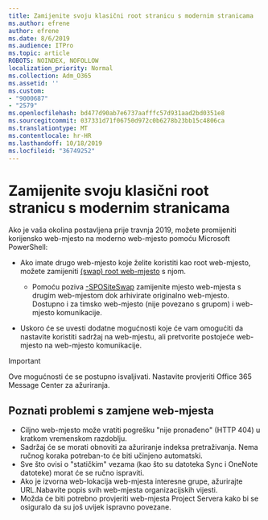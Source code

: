 ```yaml
---
title: Zamijenite svoju klasični root stranicu s modernim stranicama
ms.author: efrene
author: efrene
ms.date: 8/6/2019
ms.audience: ITPro
ms.topic: article
ROBOTS: NOINDEX, NOFOLLOW
localization_priority: Normal
ms.collection: Adm_O365
ms.assetid: ''
ms.custom:
- "9000687"
- "2579"
ms.openlocfilehash: bd477d90ab7e6737aafffc57d931aad2bd0351e8
ms.sourcegitcommit: 037331d71f06750d972c0b6278b23bb15c4806ca
ms.translationtype: MT
ms.contentlocale: hr-HR
ms.lasthandoff: 10/18/2019
ms.locfileid: "36749252"
---
```

# <a name="swap-your-classic-root-site-with-a-modern-site"></a>Zamijenite svoju klasični root stranicu s modernim stranicama

Ako je vaša okolina postavljena prije travnja 2019, možete promijeniti korijensko web-mjesto na moderno web-mjesto pomoću Microsoft PowerShell:

- Ako imate drugo web-mjesto koje želite koristiti kao root web-mjesto, možete zamijeniti [(swap) root web-mjesto](https://docs.microsoft.com/sharepoint/modern-root-site) s njom. 
    - Pomoću poziva [-SPOSiteSwap](https://docs.microsoft.com/powershell/module/sharepoint-online/invoke-spositeswap?view=sharepoint-ps) zamijenite mjesto web-mjesta s drugim web-mjestom dok arhivirate originalno web-mjesto. Dostupno i za timsko web-mjesto (nije povezano s grupom) i web-mjesto komunikacije. 

- Uskoro će se uvesti dodatne mogućnosti koje će vam omogućiti da nastavite koristiti sadržaj na web-mjestu, ali pretvorite postojeće web-mjesto na web-mjesto komunikacije. 
>[!Important]
>Ove mogućnosti će se postupno isvaljivati. Nastavite provjeriti Office 365 Message Center za ažuriranja. 

## <a name="known-issues-with-swapping-sites"></a>Poznati problemi s zamjene web-mjesta

- Ciljno web-mjesto može vratiti pogrešku "nije pronađeno" (HTTP 404) u kratkom vremenskom razdoblju.
- Sadržaj će se morati obnoviti za ažuriranje indeksa pretraživanja. Nema ručnog koraka potreban-to će biti učinjeno automatski.
- Sve što ovisi o "statičkim" vezama (kao što su datoteka Sync i OneNote datoteke) morat će se ručno ispraviti.
- Ako je izvorna web-lokacija web-mjesta interesne grupe, ažurirajte URL.Nabavite popis svih web-mjesta organizacijskih vijesti.
- Možda će biti potrebno provjeriti web-mjesta Project Servera kako bi se osiguralo da su još uvijek ispravno povezane.






